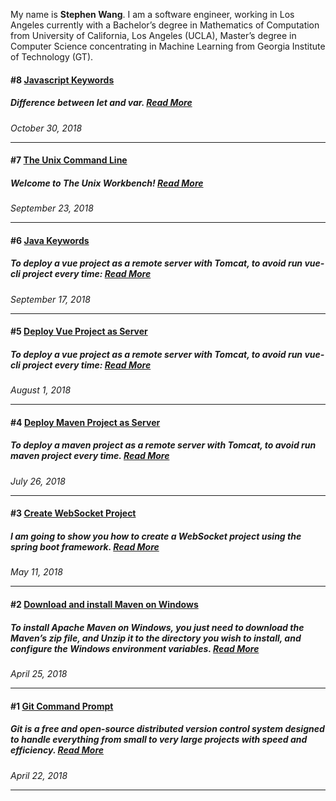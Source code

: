 My name is **Stephen Wang**. I am a software engineer, working in Los Angeles currently with a Bachelor’s degree in Mathematics of Computation from University of California, Los Angeles (UCLA), Master’s degree in Computer Science concentrating in Machine Learning from Georgia Institute of Technology (GT).

#### #8 [Javascript Keywords](https://github.com/zhongqi1112/Blog/issues/8)

##### <i> Difference between let and var. </i> [Read More](https://github.com/scarecrow1123/blog/issues/8)
*October 30, 2018*

---

#### #7 [The Unix Command Line](https://github.com/zhongqi1112/Blog/issues/7)

##### <i> Welcome to The Unix Workbench! </i> [Read More](https://github.com/scarecrow1123/blog/issues/7)
*September 23, 2018*

---

#### #6 [Java Keywords](https://github.com/zhongqi1112/Blog/issues/6)

##### <i> To deploy a vue project as a remote server with Tomcat, to avoid run vue-cli project every time: </i> [Read More](https://github.com/scarecrow1123/blog/issues/6)
*September 17, 2018*

---

#### #5 [Deploy Vue Project as Server](https://github.com/zhongqi1112/Blog/issues/5)

##### <i> To deploy a vue project as a remote server with Tomcat, to avoid run vue-cli project every time: </i> [Read More](https://github.com/scarecrow1123/blog/issues/5)
*August 1, 2018*

---

#### #4 [Deploy Maven Project as Server](https://github.com/zhongqi1112/Blog/issues/4)

##### <i> To deploy a maven project as a remote server with Tomcat, to avoid run maven project every time. </i> [Read More](https://github.com/scarecrow1123/blog/issues/4)
*July 26, 2018*

---

#### #3 [Create WebSocket Project](https://github.com/zhongqi1112/Blog/issues/3)

##### <i> I am going to show you how to create a WebSocket project using the spring boot framework. </i> [Read More](https://github.com/scarecrow1123/blog/issues/3)
*May 11, 2018*

---

#### #2 [Download and install Maven on Windows](https://github.com/zhongqi1112/Blog/issues/2)

##### <i> To install Apache Maven on Windows, you just need to download the Maven’s zip file, and Unzip it to the directory you wish to install, and configure the Windows environment variables. </i> [Read More](https://github.com/scarecrow1123/blog/issues/2)
*April 25, 2018*

---

#### #1 [Git Command Prompt](https://github.com/zhongqi1112/Blog/issues/1)

##### <i> Git is a free and open-source distributed version control system designed to handle everything from small to very large projects with speed and efficiency. </i> [Read More](https://github.com/scarecrow1123/blog/issues/1)
*April 22, 2018*

---
